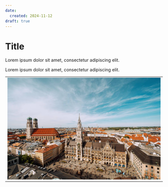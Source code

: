 ```yaml
---
date:
  created: 2024-11-12
draft: true
---
```


# Title

Lorem ipsum dolor sit amet, consectetur adipiscing elit. 

<!-- more -->

Lorem ipsum dolor sit amet, consectetur adipiscing elit. 

|                                       |
|:-------------------------------------:|
| ![pic](../../images/Munich.jpg "Munich") |